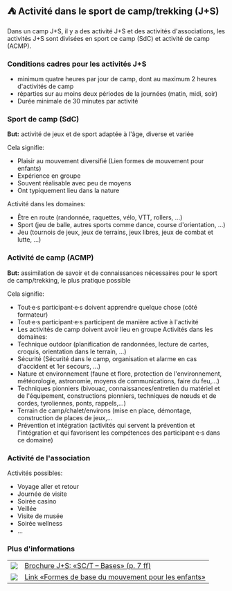 ⛺ Activité dans le sport de camp/trekking (J+S)
------------------------------------------------

Dans un camp J+S, il y a des activité J+S et des activités d'associations, les activités J+S sont divisées en sport ce camp (SdC) et activité de camp (ACMP).

### Conditions cadres pour les activités J+S
- minimum quatre heures par jour de camp, dont au maximum 2 heures d'activités de camp
- réparties sur au moins deux périodes de la journées (matin, midi, soir)
- Durée minimale de 30 minutes par activité

### Sport de camp (SdC)
**But:** activité de jeux et de sport adaptée à l'âge, diverse et variée

Cela signifie:

- Plaisir au mouvement diversifié (Lien formes de mouvement pour enfants)
- Expérience en groupe
- Souvent réalisable avec peu de moyens
- Ont typiquement lieu dans la nature

Activité dans les domaines:

- Être en route (randonnée, raquettes, vélo, VTT, rollers, ...)
- Sport (jeu de balle, autres sports comme dance, course d'orientation, ...)
- Jeu (tournois de jeux, jeux de terrains, jeux libres, jeux de combat et lutte, ...)

### Activité de camp (ACMP)
**But:** assimilation de savoir et de connaissances nécessaires pour le sport de camp/trekking, le plus pratique possible

Cela signifie:

- Tout·e·s participant·e·s doivent apprendre quelque chose (côté formateur)
- Tout·e·s participant·e·s participent de manière active à l'activité
- Les activités de camp doivent avoir lieu en groupe
Activités dans les domaines:
- Technique outdoor (planification de randonnées, lecture de cartes, croquis, orientation dans le terrain, ...)
- Sécurité (Sécurité dans le camp, organisation et alarme en cas d'accident et 1er secours, ...)
- Nature et environnement (faune et flore, protection de l'environnement, météorologie, astronomie, moyens de communications, faire du feu,…) 
- Techniques pionniers (bivouac, connaissances/entretien du matériel et de l'équipement, constructions pionniers, techniques de nœuds et de cordes, tyroliennes, ponts, rappels,…)
- Terrain de camp/chalet/environs (mise en place, démontage, construction de places de jeux,...
- Prévention et intégration (activités qui servent la prévention et l'intégration et qui favorisent les compétences des participant·e·s dans ce domaine)

### Activité de l'association
Activités possibles:

- Voyage aller et retour
- Journée de visite
- Soirée casino
- Veillée
- Visite de musée
- Soirée wellness
- ...

### Plus d'informations
| | |
|---|---|
| [![](images/piktos/2_JundS.png)][1] | [Brochure J+S: «SC/T – Bases» (p. 7 ff)][1] |
| [![](images/piktos/www.png)][2] | [Link «Formes de base du mouvement pour les enfants»][2] |

[1]: https://pfadi.swiss/media/files/0c/2014brolstgrundlagenf2.pdf
[2]: https://pfadi.swiss/media/files/58/j-s-kids_aide_memoire_des_modules_ludiques_et_sportifs_varies_f.pdf
